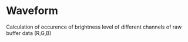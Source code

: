# Waveform
Calculation of occurence of brightness level of different channels of raw buffer data (R,G,B)
